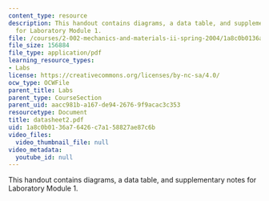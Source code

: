 ```yaml
---
content_type: resource
description: This handout contains diagrams, a data table, and supplementary notes
  for Laboratory Module 1.
file: /courses/2-002-mechanics-and-materials-ii-spring-2004/1a8c0b0136a76426c7a158827ae87c6b_datasheet2.pdf
file_size: 156884
file_type: application/pdf
learning_resource_types:
- Labs
license: https://creativecommons.org/licenses/by-nc-sa/4.0/
ocw_type: OCWFile
parent_title: Labs
parent_type: CourseSection
parent_uid: aacc981b-a167-de94-2676-9f9acac3c353
resourcetype: Document
title: datasheet2.pdf
uid: 1a8c0b01-36a7-6426-c7a1-58827ae87c6b
video_files:
  video_thumbnail_file: null
video_metadata:
  youtube_id: null
---
```

This handout contains diagrams, a data table, and supplementary notes for Laboratory Module 1.